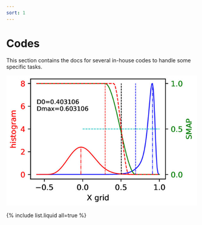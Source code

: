 ```yaml
---
sort: 1
---
```


# Codes

This section contains the docs for several in-house codes to handle some specific tasks.

![my_piture](./doc1_Thang_Tools/figure/CUBICswitching.jpg)


{% include list.liquid all=true %}
